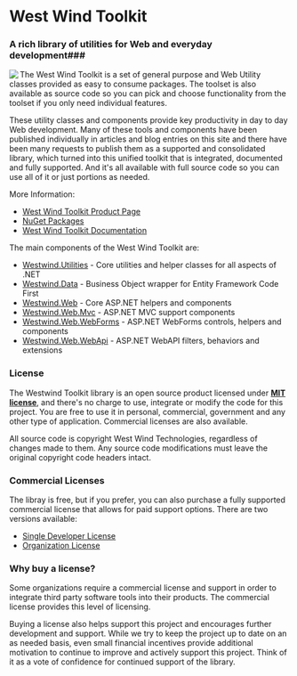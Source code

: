 # West Wind Toolkit
### A rich library of utilities for Web and everyday development###

<img src="http://west-wind.com/WestwindToolkit/images/WestwindWebToolkit_128x128.png" align="left"/> The West Wind Toolkit is a set of general purpose and Web Utility classes provided as easy to consume packages. The toolset is also available as source code so you can pick and choose functionality from the toolset if you only need individual features.

These utility classes and components provide key productivity in day to day Web development. Many of these tools and components have been published individually in articles and blog entries on this site and there have been many requests to publish them as a supported and consolidated library, which turned into this unified toolkit that is integrated, documented and fully supported. And it's all available with full source code so you can use all of it or just portions as needed.	

More Information:

* [West Wind Toolkit Product Page](http://west-wind.com/westwindtoolkit/)
* [NuGet Packages](http://nuget.org/packages?q=Westwind.)
* [West Wind Toolkit Documentation](http://west-wind.com/westwindtoolkit/docs)

The main components of the West Wind Toolkit are:

* [Westwind.Utilities](https://github.com/RickStrahl/WestwindToolkit/tree/master/Westwind.Utilities) - Core utilities and helper classes for all aspects of .NET
* [Westwind.Data](https://github.com/RickStrahl/WestwindToolkit/tree/master/Westwind.Data) - Business Object wrapper for Entity Framework Code First
* [Westwind.Web](https://github.com/RickStrahl/WestwindToolkit/tree/master/Westwind.Web) - Core ASP.NET helpers and components
* [Westwind.Web.Mvc](https://github.com/RickStrahl/WestwindToolkit/tree/master/Westwind.Web.Mvc) - ASP.NET MVC support components
* [Westwind.Web.WebForms](https://github.com/RickStrahl/WestwindToolkit/tree/master/Westwind.Web.WebForms) - ASP.NET WebForms controls, helpers and components
* [Westwind.Web.WebApi](https://github.com/RickStrahl/WestwindToolkit/tree/master/Westwind.Web.WebApi) - ASP.NET WebAPI filters, behaviors and extensions

### License ###
The Westwind Toolkit library is an open source product licensed under **[MIT license](http://opensource.org/licenses/MIT)**, and there's no charge to use, integrate or modify the code for this project. You are free to use it in personal, commercial, government and any other type of application. Commercial licenses are also available.

All source code is copyright West Wind Technologies, regardless of changes made to them. Any source code modifications must leave the original copyright code headers intact.

### Commercial Licenses
The libray is free, but if you prefer, you can also purchase a fully supported commercial license that allows for paid support options. There are two versions available:

* [Single Developer License](http://store.west-wind.com/product/westwind_toolkit/)
* [Organization License](http://store.west-wind.com/product/westwind_toolkit_org/)

### Why buy a license?
Some organizations require a commercial license and support in order to integrate third party software tools into their products. The commercial license provides this level of licensing.

Buying a license also helps support this project and encourages further development and support. While we try to keep the project up to date on an as needed basis, even small financial incentives provide additional motivation to continue to improve and actively support this project. Think of it as a vote of confidence for continued support of the library.

